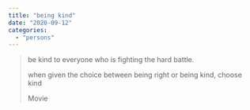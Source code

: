 ```yaml
---
title: "being kind"
date: "2020-09-12"
categories: 
  - "persons"
---
```


> be kind to everyone who is fighting the hard battle.
> 
> when given the choice between being right or being kind, choose kind
> 
> Movie <wonder>
